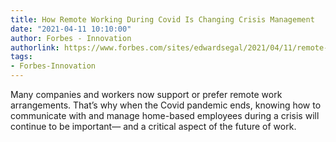 ```yaml
---
title: How Remote Working During Covid Is Changing Crisis Management
date: "2021-04-11 10:10:00"
author: Forbes - Innovation
authorlink: https://www.forbes.com/sites/edwardsegal/2021/04/11/remote-working-during-covid-is-changing-crisis-management/
tags:
- Forbes-Innovation
---
```

Many companies and workers now support or prefer remote work arrangements. That’s why when the Covid pandemic ends, knowing how to communicate with and manage home-based employees during a crisis will continue to be important— and a critical aspect of the future of work.